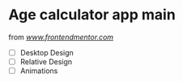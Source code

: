 # Age calculator app main

from *www.frontendmentor.com*

- [ ] Desktop Design
- [ ] Relative Design
- [ ] Animations
